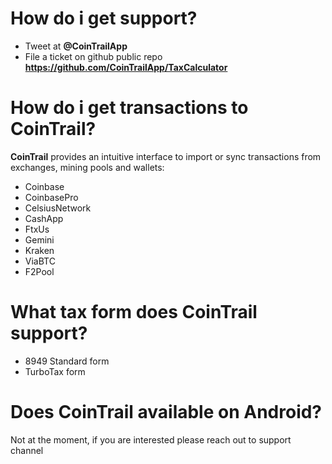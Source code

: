 # How do i get support?

- Tweet at **@CoinTrailApp**
- File a ticket on github public repo **https://github.com/CoinTrailApp/TaxCalculator**

# How do i get transactions to CoinTrail?

**CoinTrail** provides an intuitive interface to import or sync transactions from exchanges, mining pools and wallets:

- Coinbase
- CoinbasePro
- CelsiusNetwork
- CashApp
- FtxUs
- Gemini
- Kraken
- ViaBTC
- F2Pool

# What tax form does CoinTrail support?

- 8949 Standard form
- TurboTax form

# Does CoinTrail available on Android?

Not at the moment, if you are interested please reach out to support channel
